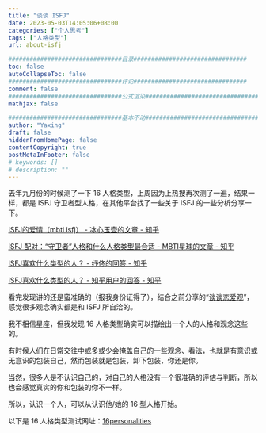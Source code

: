 ```yaml
---
title: "谈谈 ISFJ"
date: 2023-05-03T14:05:06+08:00
categories: ["个人思考"]
tags: ["人格类型"]
url: about-isfj

################################目录################################
toc: false
autoCollapseToc: false
################################评论################################
comment: false
################################公式渲染################################
mathjax: false

################################基本不动################################
author: "Yaxing"
draft: false
hiddenFromHomePage: false
contentCopyright: true
postMetaInFooter: false
# keywords: []
# description: ""
---
```


去年九月份的时候测了一下 16 人格类型，上周因为上热搜再次测了一遍，结果一样，都是 ISFJ 守卫者型人格，在其他平台找了一些关于 ISFJ 的一些分析分享一下。<!--more-->

[ISFJ的爱情（mbti isfj） - 冰心玉壶的文章 - 知乎](https://zhuanlan.zhihu.com/p/70979343)

[ISFJ 配对：“守卫者”人格和什么人格类型最合适 - MBTI星球的文章 - 知乎](https://zhuanlan.zhihu.com/p/555763946)

[ISFJ喜欢什么类型的人？ - 纾佟的回答 - 知乎](https://www.zhihu.com/question/523485641/answer/2693364983)

[ISFJ喜欢什么类型的人？ - 知乎用户的回答 - 知乎](https://www.zhihu.com/question/523485641/answer/2486105959)

看完发现讲的还是蛮准确的（报我身份证得了），结合之前分享的“[谈谈恋爱观](https://yaxing97.com/view-of-love/)”，感觉很多观念确实都是和 ISFJ 所自洽的。

我不相信星座，但我发现 16 人格类型确实可以描绘出一个人的人格和观念这些的。

有时候人们在日常交往中或多或少会掩盖自己的一些观念、看法，也就是有意识或无意识的包装自己，然而包装就是包装，卸下包装，你还是你。

当然，很多人是不认识自己的，对自己的人格没有一个很准确的评估与判断，所以也会感觉真实的你和包装的你不一样。

所以，认识一个人，可以从认识他/她的 16 型人格开始。

以下是 16 人格类型测试网址：[16personalities](https://www.16personalities.com/ch)
